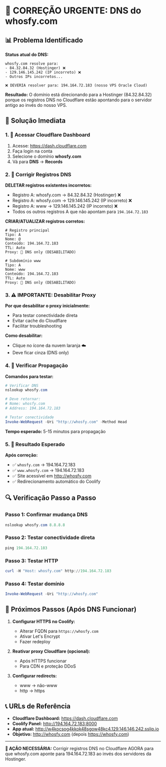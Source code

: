 # 🚨 CORREÇÃO URGENTE: DNS do whosfy.com

## 📊 Problema Identificado

**Status atual do DNS:**
```
whosfy.com resolve para:
- 84.32.84.32 (Hostinger) ❌
- 129.146.145.242 (IP incorreto) ❌
- Outros IPs incorretos...

❌ DEVERIA resolver para: 194.164.72.183 (nosso VPS Oracle Cloud)
```

**Resultado:** O domínio está direcionando para a Hostinger (84.32.84.32) porque os registros DNS no Cloudflare estão apontando para o servidor antigo ao invés do nosso VPS.

## 🎯 Solução Imediata

### 1. 🔧 Acessar Cloudflare Dashboard

1. Acesse: https://dash.cloudflare.com
2. Faça login na conta
3. Selecione o domínio **whosfy.com**
4. Vá para **DNS** → **Records**

### 2. 📝 Corrigir Registros DNS

**DELETAR registros existentes incorretos:**
- Registro A: whosfy.com → 84.32.84.32 (Hostinger) ❌
- Registro A: whosfy.com → 129.146.145.242 (IP incorreto) ❌
- Registro A: www → 129.146.145.242 (IP incorreto) ❌
- Todos os outros registros A que não apontam para `194.164.72.183`

**CRIAR/ATUALIZAR registros corretos:**

```dns
# Registro principal
Tipo: A
Nome: @
Conteúdo: 194.164.72.183
TTL: Auto
Proxy: 🔴 DNS only (DESABILITADO)

# Subdomínio www
Tipo: A
Nome: www
Conteúdo: 194.164.72.183
TTL: Auto
Proxy: 🔴 DNS only (DESABILITADO)
```

### 3. ⚠️ IMPORTANTE: Desabilitar Proxy

**Por que desabilitar o proxy inicialmente:**
- Para testar conectividade direta
- Evitar cache do Cloudflare
- Facilitar troubleshooting

**Como desabilitar:**
- Clique no ícone da nuvem laranja ☁️
- Deve ficar cinza (DNS only)

### 4. 🔄 Verificar Propagação

**Comandos para testar:**
```powershell
# Verificar DNS
nslookup whosfy.com

# Deve retornar:
# Nome: whosfy.com
# Address: 194.164.72.183

# Testar conectividade
Invoke-WebRequest -Uri "http://whosfy.com" -Method Head
```

**Tempo esperado:** 5-15 minutos para propagação

### 5. 🎯 Resultado Esperado

**Após correção:**
- ✅ `whosfy.com` → 194.164.72.183
- ✅ `www.whosfy.com` → 194.164.72.183
- ✅ Site acessível em http://whosfy.com
- ✅ Redirecionamento automático do Coolify

## 🔍 Verificação Passo a Passo

### Passo 1: Confirmar mudança DNS
```powershell
nslookup whosfy.com 8.8.8.8
```

### Passo 2: Testar conectividade direta
```powershell
ping 194.164.72.183
```

### Passo 3: Testar HTTP
```powershell
curl -H "Host: whosfy.com" http://194.164.72.183
```

### Passo 4: Testar domínio
```powershell
Invoke-WebRequest -Uri "http://whosfy.com"
```

## 🚀 Próximos Passos (Após DNS Funcionar)

1. **Configurar HTTPS no Coolify:**
   - Alterar FQDN para `https://whosfy.com`
   - Ativar Let's Encrypt
   - Fazer redeploy

2. **Reativar proxy Cloudflare (opcional):**
   - Após HTTPS funcionar
   - Para CDN e proteção DDoS

3. **Configurar redirects:**
   - www → não-www
   - http → https

## 📞 URLs de Referência

- **Cloudflare Dashboard:** https://dash.cloudflare.com
- **Coolify Panel:** http://194.164.72.183:8000
- **App atual:** http://w4kocsog4kkok48sgow48kc4.129.146.146.242.sslip.io
- **Objetivo:** http://whosfy.com (depois https://whosfy.com)

---

**🎯 AÇÃO NECESSÁRIA:** Corrigir registros DNS no Cloudflare AGORA para que whosfy.com aponte para 194.164.72.183 ao invés dos servidores da Hostinger.